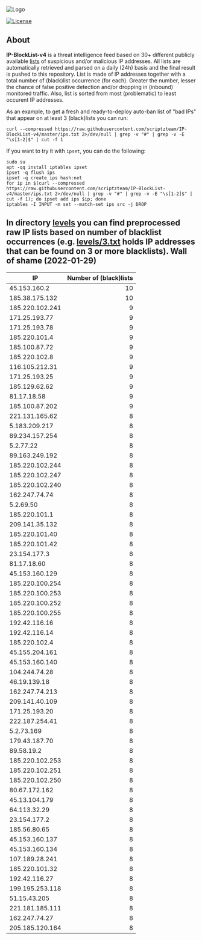 ![Logo](https://i.imgur.com/PyKLAe7.png)

[![License](https://img.shields.io/badge/license-The_Unlicense-red.svg)](https://unlicense.org/)

About
----

**IP-BlockList-v4** is a threat intelligence feed based on 30+ different publicly available [lists](https://github.com/stamparm/maltrail) of suspicious and/or malicious IP addresses. All lists are automatically retrieved and parsed on a daily (24h) basis and the final result is pushed to this repository. List is made of IP addresses together with a total number of (black)list occurrence (for each). Greater the number, lesser the chance of false positive detection and/or dropping in (inbound) monitored traffic. Also, list is sorted from most (problematic) to least occurent IP addresses.

As an example, to get a fresh and ready-to-deploy auto-ban list of "bad IPs" that appear on at least 3 (black)lists you can run:

```
curl --compressed https://raw.githubusercontent.com/scriptzteam/IP-BlockList-v4/master/ips.txt 2>/dev/null | grep -v "#" | grep -v -E "\s[1-2]$" | cut -f 1
```

If you want to try it with `ipset`, you can do the following:

```
sudo su
apt -qq install iptables ipset
ipset -q flush ips
ipset -q create ips hash:net
for ip in $(curl --compressed https://raw.githubusercontent.com/scriptzteam/IP-BlockList-v4/master/ips.txt 2>/dev/null | grep -v "#" | grep -v -E "\s[1-2]$" | cut -f 1); do ipset add ips $ip; done
iptables -I INPUT -m set --match-set ips src -j DROP
```

In directory [levels](levels) you can find preprocessed raw IP lists based on number of blacklist occurrences (e.g. [levels/3.txt](levels/3.txt) holds IP addresses that can be found on 3 or more blacklists).
Wall of shame (2022-01-29)
----

|IP|Number of (black)lists|
|---|--:|
45.153.160.2|10
185.38.175.132|10
185.220.102.241|9
171.25.193.77|9
171.25.193.78|9
185.220.101.4|9
185.100.87.72|9
185.220.102.8|9
116.105.212.31|9
171.25.193.25|9
185.129.62.62|9
81.17.18.58|9
185.100.87.202|9
221.131.165.62|8
5.183.209.217|8
89.234.157.254|8
5.2.77.22|8
89.163.249.192|8
185.220.102.244|8
185.220.102.247|8
185.220.102.240|8
162.247.74.74|8
5.2.69.50|8
185.220.101.1|8
209.141.35.132|8
185.220.101.40|8
185.220.101.42|8
23.154.177.3|8
81.17.18.60|8
45.153.160.129|8
185.220.100.254|8
185.220.100.253|8
185.220.100.252|8
185.220.100.255|8
192.42.116.16|8
192.42.116.14|8
185.220.102.4|8
45.155.204.161|8
45.153.160.140|8
104.244.74.28|8
46.19.139.18|8
162.247.74.213|8
209.141.40.109|8
171.25.193.20|8
222.187.254.41|8
5.2.73.169|8
179.43.187.70|8
89.58.19.2|8
185.220.102.253|8
185.220.102.251|8
185.220.102.250|8
80.67.172.162|8
45.13.104.179|8
64.113.32.29|8
23.154.177.2|8
185.56.80.65|8
45.153.160.137|8
45.153.160.134|8
107.189.28.241|8
185.220.101.32|8
192.42.116.27|8
199.195.253.118|8
51.15.43.205|8
221.181.185.111|8
162.247.74.27|8
205.185.120.164|8
